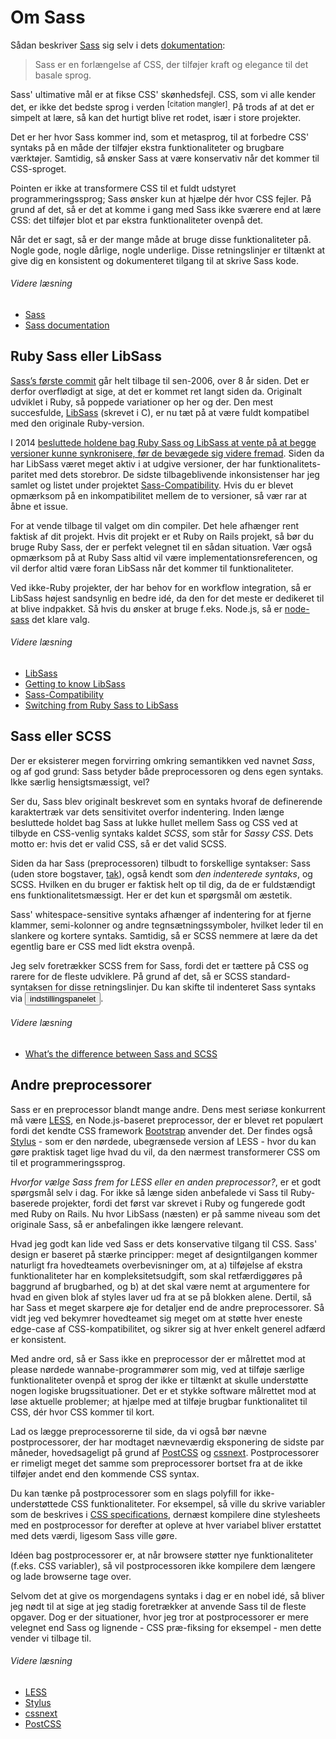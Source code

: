 
# Om Sass

Sådan beskriver [Sass](http://sass-lang.com) sig selv i dets [dokumentation](http://sass-lang.com/documentation/file.SASS_REFERENCE.html):

> Sass er en forlængelse af CSS, der tilføjer kraft og elegance til det basale sprog.

Sass' ultimative mål er at fikse CSS' skønhedsfejl. CSS, som vi alle kender det, er ikke det bedste sprog i verden <sup>[citation mangler]</sup>. På trods af at det er simpelt at lære, så kan det hurtigt blive ret rodet, især i store projekter.

Det er her hvor Sass kommer ind, som et metasprog, til at forbedre CSS' syntaks på en måde der tilføjer ekstra funktionaliteter og brugbare værktøjer. Samtidig, så ønsker Sass at være konservativ når det kommer til CSS-sproget.

Pointen er ikke at transformere CSS til et fuldt udstyret programmeringssprog; Sass ønsker kun at hjælpe dér hvor CSS fejler. På grund af det, så er det at komme i gang med Sass ikke sværere end at lære CSS: det tilføjer blot et par ekstra funktionaliteter ovenpå det.

Når det er sagt, så er der mange måde at bruge disse funktionaliteter på. Nogle gode, nogle dårlige, nogle underlige. Disse retningslinjer er tiltænkt at give dig en konsistent og dokumenteret tilgang til at skrive Sass kode.

###### Videre læsning

* [Sass](http://sass-lang.com)
* [Sass documentation](http://sass-lang.com/documentation/file.SASS_REFERENCE.html)

## Ruby Sass eller LibSass

[Sass’s første commit](https://github.com/hcatlin/sass/commit/fa5048ba405619273e474a50400c7243fbff54fe) går helt tilbage til sen-2006, over 8 år siden. Det er derfor overflødigt at sige, at det er kommet ret langt siden da. Originalt udviklet i Ruby, så poppede variationer op her og der. Den mest succesfulde, [LibSass](https://github.com/sass/libsass) (skrevet i C), er nu tæt på at være fuldt kompatibel med den originale Ruby-version.

I 2014 [besluttede holdene bag Ruby Sass og LibSass at vente på at begge versioner kunne synkronisere, før de bevægede sig videre fremad](https://github.com/sass/libsass/wiki/The-LibSass-Compatibility-Plan). Siden da har LibSass været meget aktiv i at udgive versioner, der har funktionalitets-paritet med dets storebror. De sidste tilbageblivende inkonsistenser har jeg samlet og listet under projektet [Sass-Compatibility](http://sass-compatibility.github.io). Hvis du er blevet opmærksom på en inkompatibilitet mellem de to versioner, så vær rar at åbne et issue.

For at vende tilbage til valget om din compiler. Det hele afhænger rent faktisk af dit projekt. Hvis dit projekt er et Ruby on Rails projekt, så bør du bruge Ruby Sass, der er perfekt velegnet til en sådan situation. Vær også opmærksom på at Ruby Sass altid vil være implementationsreferencen, og vil derfor altid være foran LibSass når det kommer til funktionaliteter.

Ved ikke-Ruby projekter, der har behov for en workflow integration, så er LibSass højest sandsynlig en bedre idé, da den for det meste er dedikeret til at blive indpakket. Så hvis du ønsker at bruge f.eks. Node.js, så er [node-sass](https://github.com/sass/node-sass) det klare valg.

###### Videre læsning

* [LibSass](https://github.com/sass/libsass)
* [Getting to know LibSass](http://webdesign.tutsplus.com/articles/getting-to-know-libsass--cms-23114)
* [Sass-Compatibility](http://sass-compatibility.github.io)
* [Switching from Ruby Sass to LibSass](http://www.sitepoint.com/switching-ruby-sass-libsass/)

## Sass eller SCSS

Der er eksisterer megen forvirring omkring semantikken ved navnet *Sass*, og af god grund: Sass betyder både preprocessoren og dens egen syntaks. Ikke særlig hensigtsmæssigt, vel?

Ser du, Sass blev originalt beskrevet som en syntaks hvoraf de definerende karaktertræk var dets sensitivitet overfor indentering. Inden længe besluttede holdet bag Sass at lukke hullet mellem Sass og CSS ved at tilbyde en CSS-venlig syntaks kaldet *SCSS*, som står for *Sassy CSS*. Dets motto er: hvis det er valid CSS, så er det valid SCSS.

Siden da har Sass (preprocessoren) tilbudt to forskellige syntakser: Sass (uden store bogstaver, [tak](http://sassnotsass.com)), også kendt som *den indenterede syntaks*, og SCSS. Hvilken en du bruger er faktisk helt op til dig, da de er fuldstændigt ens funktionalitetsmæssigt. Her er det kun et spørgsmål om æstetik.

Sass' whitespace-sensitive syntaks afhænger af indentering for at fjerne klammer, semi-kolonner og andre tegnsætningssymboler, hvilket leder til en slankere og kortere syntaks. Samtidig, så er SCSS nemmere at lære da det egentlig bare er CSS med lidt ekstra ovenpå.

<p>Jeg selv foretrækker SCSS frem for Sass, fordi det er tættere på CSS og rarere for de fleste udviklere. På grund af det, så er SCSS standard-syntaksen for disse retningslinjer. Du kan skifte til indenteret Sass syntaks via <button type="button" data-modal-show="options-panel" class="link-like">indstillingspanelet</button>.</p>

###### Videre læsning

* [What’s the difference between Sass and SCSS](http://www.sitepoint.com/whats-difference-sass-scss/)

## Andre preprocessorer

Sass er en preprocessor blandt mange andre. Dens mest seriøse konkurrent må være [LESS](http://lesscss.org/), en Node.js-baseret preprocessor, der er blevet ret populært fordi det kendte CSS framework [Bootstrap](http://getbootstrap.com/) anvender det. Der findes også [Stylus](http://learnboost.github.io/stylus/) - som er den nørdede, ubegrænsede version af LESS - hvor du kan gøre praktisk taget lige hvad du vil, da den nærmest transformerer CSS om til et programmeringssprog.

*Hvorfor vælge Sass frem for LESS eller en anden preprocessor?*, er et godt spørgsmål selv i dag. For ikke så længe siden anbefalede vi Sass til Ruby-baserede projekter, fordi det først var skrevet i Ruby og fungerede godt med Ruby on Rails. Nu hvor LibSass (næsten) er på samme niveau som det originale Sass, så er anbefalingen ikke længere relevant.

Hvad jeg godt kan lide ved Sass er dets konservative tilgang til CSS. Sass' design er baseret på stærke principper: meget af designtilgangen kommer naturligt fra hovedteamets overbevisninger om, at a) tilføjelse af ekstra funktionaliteter har en kompleksitetsudgift, som skal retfærdiggøres på baggrund af brugbarhed, og b) at det skal være nemt at argumentere for hvad en given blok af styles laver ud fra at se på blokken alene. Dertil, så har Sass et meget skarpere øje for detaljer end de andre preprocessorer. Så vidt jeg ved bekymrer hovedteamet sig meget om at støtte hver eneste edge-case af CSS-kompatibilitet, og sikrer sig at hver enkelt generel adfærd er konsistent.

Med andre ord, så er Sass ikke en preprocessor der er målrettet mod at please nørdede wannabe-programmører som mig, ved at tilføje særlige funktionaliteter ovenpå et sprog der ikke er tiltænkt at skulle understøtte nogen logiske brugssituationer. Det er et stykke software målrettet mod at løse aktuelle problemer; at hjælpe med at tilføje brugbar funktionalitet til CSS, dér hvor CSS kommer til kort.

Lad os lægge preprocessorerne til side, da vi også bør nævne postprocessorer, der har modtaget nævneværdig eksponering de sidste par måneder, hovedsageligt på grund af [PostCSS](https://github.com/postcss/postcss) og [cssnext](https://cssnext.github.io/). Postprocessorer er rimeligt meget det samme som preprocessorer bortset fra at de ikke tilføjer andet end den kommende CSS syntax.

Du kan tænke på postprocessorer som en slags polyfill for ikke-understøttede CSS funktionaliteter. For eksempel, så ville du skrive variabler som de beskrives i [CSS specifications](http://dev.w3.org/csswg/css-variables/), dernæst kompilere dine stylesheets med en postprocessor for derefter at opleve at hver variabel bliver erstattet med dets værdi, ligesom Sass ville gøre.

Idéen bag postprocessorer er, at når browsere støtter nye funktionaliteter (f.eks. CSS variabler), så vil postprocessoren ikke kompilere dem længere og lade browserne tage over.

Selvom det at give os morgendagens syntaks i dag er en nobel idé, så bliver jeg nødt til at sige at jeg stadig foretrækker at anvende Sass til de fleste opgaver. Dog er der situationer, hvor jeg tror at postprocessorer er mere velegnet end Sass og lignende - CSS præ-fiksing for eksempel - men dette vender vi tilbage til.

###### Videre læsning

* [LESS](http://lesscss.org/)
* [Stylus](http://learnboost.github.io/stylus/)
* [cssnext](https://cssnext.github.io/)
* [PostCSS](https://github.com/postcss/postcss)
